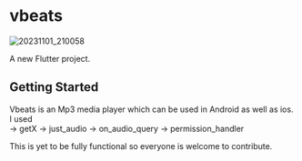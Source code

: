 # vbeats
![20231101_210058](https://github.com/VOLTAR99/VBeats_1/assets/119584242/0934261a-056e-4367-a0da-5b61914af373)

A new Flutter project.

## Getting Started

Vbeats is an Mp3 media player which can be used in Android as well as ios.
I used  
-> getX
-> just_audio
-> on_audio_query
-> permission_handler

This is yet to be fully functional so everyone is welcome to contribute.
